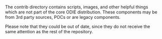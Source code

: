The contrib directory contains scripts, images, and other helpful things which are not part of the core ODIE distribution.  These components may be from 3rd party sources, POCs or are legacy components.

Please note that they could be out of date, since they do not receive the same attention as the rest of the repository.

